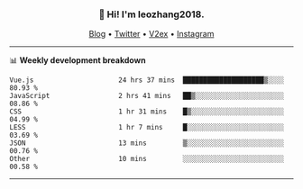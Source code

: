 <h3 align="center">👋 Hi! I'm leozhang2018.</h3>
<p align="center">
  <a href="https://leozhang2018.me">Blog</a> •
  <a href="https://twitter.com/leozhang2018">Twitter</a> •
  <a href="https://www.v2ex.com/member/leozhang">V2ex</a> •
  <a href="https://www.instagram.com/leozhanghere">Instagram</a>
</p>

-------

📊 **Weekly development breakdown**
<!--START_SECTION:waka-->

```text
Vue.js                     24 hrs 37 mins  ████████████████████▒░░░░   80.93 %
JavaScript                 2 hrs 41 mins   ██▒░░░░░░░░░░░░░░░░░░░░░░   08.86 %
CSS                        1 hr 31 mins    █▒░░░░░░░░░░░░░░░░░░░░░░░   04.99 %
LESS                       1 hr 7 mins     █░░░░░░░░░░░░░░░░░░░░░░░░   03.69 %
JSON                       13 mins         ▒░░░░░░░░░░░░░░░░░░░░░░░░   00.76 %
Other                      10 mins         ░░░░░░░░░░░░░░░░░░░░░░░░░   00.58 %
```

<!--END_SECTION:waka-->
-------
